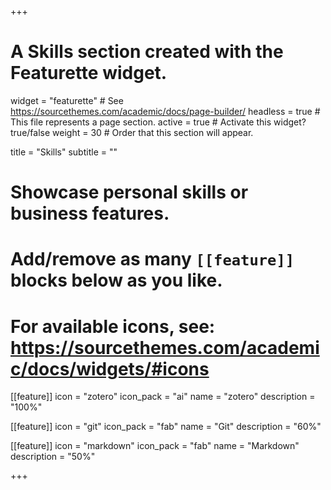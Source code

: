 +++
# A Skills section created with the Featurette widget.
widget = "featurette"  # See https://sourcethemes.com/academic/docs/page-builder/
headless = true  # This file represents a page section.
active = true  # Activate this widget? true/false
weight = 30  # Order that this section will appear.

title = "Skills"
subtitle = ""

# Showcase personal skills or business features.
#
# Add/remove as many `[[feature]]` blocks below as you like.
#
# For available icons, see: https://sourcethemes.com/academic/docs/widgets/#icons

[[feature]]
  icon = "zotero"
  icon_pack = "ai"
  name = "zotero"
  description = "100%"

  [[feature]]
  icon = "git"
  icon_pack = "fab"
  name = "Git"
  description = "60%"  

  [[feature]]
  icon = "markdown"
  icon_pack = "fab"
  name = "Markdown"
  description = "50%"

+++
